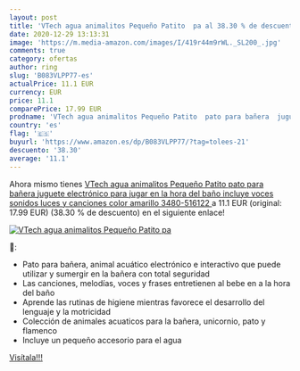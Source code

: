 ```yaml
---
layout: post
title: 'VTech agua animalitos Pequeño Patito  pa al 38.30 % de descuento'
date: 2020-12-29 13:13:31
image: 'https://m.media-amazon.com/images/I/419r44m9rWL._SL200_.jpg'
comments: true
category: ofertas
author: ring
slug: 'B083VLPP77-es'
actualPrice: 11.1 EUR
currency: EUR
price: 11.1
comparePrice: 17.99 EUR
prodname: 'VTech agua animalitos Pequeño Patito  pato para bañera  juguete electrónico para jugar en la hora del baño  incluye voces  sonidos  luces y canciones  color amarillo  3480-516122 '
country: 'es'
flag: '🇪🇸'
buyurl: 'https://www.amazon.es/dp/B083VLPP77/?tag=tolees-21'
descuento: '38.30'
average: '11.1'
---
```


Ahora mismo tienes [VTech agua animalitos Pequeño Patito  pato para bañera  juguete electrónico para jugar en la hora del baño  incluye voces  sonidos  luces y canciones  color amarillo  3480-516122 ](https://www.amazon.es/dp/B083VLPP77/?tag=tolees-21) a 11.1 EUR (original: 17.99 EUR) (38.30 %  de descuento) en el siguiente enlace!

[![VTech agua animalitos Pequeño Patito  pa](https://m.media-amazon.com/images/I/419r44m9rWL._SL200_.jpg)](https://www.amazon.es/dp/B083VLPP77/?tag=tolees-21)

🔎:

- Pato para bañera, animal acuático electrónico e interactivo que puede utilizar y sumergir en la bañera con total seguridad
- Las canciones, melodías, voces y frases entretienen al bebe en a la hora del baño
- Aprende las rutinas de higiene mientras favorece el desarrollo del lenguaje y la motricidad
- Colección de animales acuaticos para la bañera, unicornio, pato y flamenco
- Incluye un pequeño accesorio para el agua

[Visítala!!!](https://www.amazon.es/dp/B083VLPP77/?tag=tolees-21)
